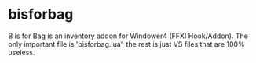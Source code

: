 # bisforbag

B is for Bag is an inventory addon for Windower4 (FFXI Hook/Addon).
The only important file is 'bisforbag.lua', the rest is just VS files that are 100% useless.
